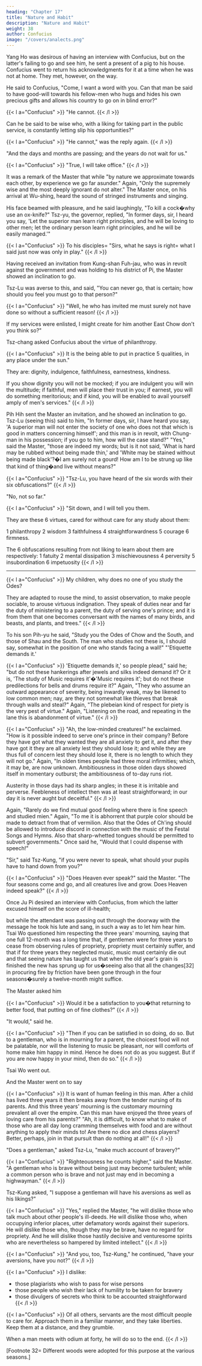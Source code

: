 ```yaml
---
heading: "Chapter 17"
title: "Nature and Habit"
description: "Nature and Habit"
weight: 38
author: Confucius
image: "/covers/analects.png"
---
```



Yang Ho was desirous of having an interview with Confucius, but on the latter's failing to go and see him, he sent a present of a pig to his house. Confucius went to return his acknowledgments for it at a time when he was not at home. They met, however, on the way.

He said to Confucius, "Come, I want a word with you. Can that man be said to have good-will towards his fellow-men who hugs and hides his own precious gifts and allows his country to go on in blind error?"

{{< l a="Confucius" >}}
"He cannot. 
{{< /l >}}


Can he be said to be wise who, with a liking for taking part in the public service, is constantly letting slip his opportunities?" 

{{< l a="Confucius" >}}
"He cannot," was the reply again. 
{{< /l >}}

"And the days and months are passing; and the years do not wait for us." 

{{< l a="Confucius" >}}
"True, I will take office." 
{{< /l >}}

It was a remark of the Master that while "by nature we approximate towards each other, by experience we go far asunder." Again, "Only the supremely wise and the most deeply ignorant do not alter." The Master once, on his arrival at Wu-shing, heard the sound of stringed instruments and singing. 

His face beamed with pleasure, and he said laughingly, "To kill a cock�why use an ox-knife?" Tsz-yu, the governor, replied, "In former days, sir, I heard you say, 'Let the superior man learn right principles, and he will be loving to other men; let the ordinary person learn right principles, and he will be easily managed.'" 


{{< l a="Confucius" >}}
To his disciples=  "Sirs, what he says is right=  what I said just now was only in play."
{{< /l >}}


Having received an invitation from Kung-shan Fuh-jau, who was in revolt against the government and was holding to his district of Pi, the Master showed an inclination to go. 

Tsz-Lu was averse to this, and said, "You can never go, that is certain; how should you feel you must go to that person?" 

{{< l a="Confucius" >}}
"Well, he who has invited me must surely not have done so without a sufficient reason! 
{{< /l >}}


If my services were enlisted, I might create for him another East Chow don't you think so?"

Tsz-chang asked Confucius about the virtue of philanthropy.

{{< l a="Confucius" >}}
It is the being able to put in practice 5 qualities, in any place under the sun." 

They are: dignity, indulgence, faithfulness, earnestness, kindness. 

If you show dignity you will not be mocked; if you are indulgent you will win the multitude; if faithful, men will place their trust in you; if earnest, you will do something meritorious; and if kind, you will be enabled to avail yourself amply of men's services."
{{< /l >}}

Pih Hih sent the Master an invitation, and he showed an inclination to go. Tsz-Lu (seeing this) said to him, "In former days, sir, I have heard you say, 'A superior man will not enter the society of one who does not that which is good in matters concerning himself'; and this man is in revolt, with Chung-man in his possession; if you go to him, how will the case stand?" "Yes," said the Master, "those are indeed my words; but is it not said, 'What is hard may be rubbed without being made thin,' and 'White may be stained without being made black'?�I am surely not a gourd! How am I to be strung up like that kind of thing�and live without means?" 

{{< l a="Confucius" >}}
"Tsz-Lu, you have heard of the six words with their six obfuscations?" 
{{< /l >}}


"No, not so far." 

{{< l a="Confucius" >}}
"Sit down, and I will tell you them. 

They are these 6 virtues, cared for without care for any study about them:

1 philanthropy
2 wisdom
3 faithfulness
4 straightforwardness
5 courage
6 firmness. 

The 6 obfuscations resulting from not liking to learn about them are respectively: 
1 fatuity
2 mental dissipation
3 mischievousness
4 perversity
5 insubordination
6 impetuosity
{{< /l >}}

---

{{< l a="Confucius" >}}
My children, why does no one of you study the Odes?

They are adapted to rouse the mind, to assist observation, to make people sociable, to arouse virtuous indignation. They speak of duties near and far the duty of ministering to a parent, the duty of serving one's prince; and it is from them that one becomes conversant with the names of many birds, and beasts, and plants, and trees." 
{{< /l >}}


To his son Pih-yu he said, "Study you the Odes of Chow and the South, and those of Shau and the South. The man who studies not these is, I should say, somewhat in the position of one who stands facing a wall!" "'Etiquette demands it.' 

{{< l a="Confucius" >}}
'Etiquette demands it,' so people plead," said he; "but do not these hankerings after jewels and silks indeed demand it? Or it is, 'The study of Music requires it'�'Music requires it'; but do not these predilections for bells and drums require it?" Again, "They who assume an outward appearance of severity, being inwardly weak, may be likened to low common men; nay, are they not somewhat like thieves that break through walls and steal?" Again, "The plebeian kind of respect for piety is the very pest of virtue." Again, "Listening on the road, and repeating in the lane this is abandonment of virtue." 
{{< /l >}}


{{< l a="Confucius" >}}
"Ah, the low-minded creatures!" he exclaimed. "How is it possible indeed to serve one's prince in their company? Before they have got what they wanted they are all anxiety to get it, and after they have got it they are all anxiety lest they should lose it; and while they are thus full of concern lest they should lose it, there is no length to which they will not go." Again, "In olden times people had three moral infirmities; which, it may be, are now unknown. Ambitiousness in those olden days showed itself in momentary outburst; the ambitiousness of to-day runs riot. 

Austerity in those days had its sharp angles; in these it is irritable and perverse. Feebleness of intellect then was at least straightforward; in our day it is never aught but deceitful."
{{< /l >}}


Again, "Rarely do we find mutual good feeling where there is fine speech and studied mien." Again, "To me it is abhorrent that purple color should be made to detract from that of vermilion. Also that the Odes of Ch'ing should be allowed to introduce discord in connection with the music of the Festal Songs and Hymns. Also that sharp-whetted tongues should be permitted to subvert governments." Once said he, "Would that I could dispense with speech!" 


"Sir," said Tsz-Kung, "if you were never to speak, what should your pupils have to hand down from you?" 

{{< l a="Confucius" >}}
"Does Heaven ever speak?" said the Master. "The four seasons come and go, and all creatures live and grow. Does Heaven indeed speak?" 
{{< /l >}}

Once Ju Pi desired an interview with Confucius, from which the latter excused himself on the score of ill-health; 

but while the attendant was passing out through the doorway with the message he took his lute and sang, in such a way as to let him hear him. Tsai Wo questioned him respecting the three years' mourning, saying that one full 12-month was a long time that, if gentlemen were for three years to cease from observing rules of propriety, propriety must certainly suffer, and that if for three years they neglected music, music must certainly die out and that seeing nature has taught us that when the old year's grain is finished the new has sprung up for us�seeing also that all the changes[32] in procuring fire by friction have been gone through in the four seasons�surely a twelve-month might suffice. 

The Master asked him

{{< l a="Confucius" >}}
Would it be a satisfaction to you�that returning to better food, that putting on of fine clothes?"
{{< /l >}}

 "It would," said he. 

{{< l a="Confucius" >}}
"Then if you can be satisfied in so doing, do so. But to a gentleman, who is in mourning for a parent, the choicest food will not be palatable, nor will the listening to music be pleasant, nor will comforts of home make him happy in mind. Hence he does not do as you suggest. But if you are now happy in your mind, then do so."
{{< /l >}}

 Tsai Wo went out. 

 And the Master went on to say

{{< l a="Confucius" >}}
It is want of human feeling in this man. After a child has lived three years it then breaks away from the tender nursing of its parents. And this three years' mourning is the customary mourning prevalent all over the empire. Can this man have enjoyed the three years of loving care from his parents?" "Ah, it is difficult, to know what to make of those who are all day long cramming themselves with food and are without anything to apply their minds to! Are there no dice and chess players? Better, perhaps, join in that pursuit than do nothing at all!"
{{< /l >}}

"Does a gentleman," asked Tsz-Lu, "make much account of bravery?" 

{{< l a="Confucius" >}}
"Righteousness he counts higher," said the Master. "A gentleman who is brave without being just may become turbulent; while a common person who is brave and not just may end in becoming a highwayman." 
{{< /l >}}

Tsz-Kung asked, "I suppose a gentleman will have his aversions as well as his likings?" 

{{< l a="Confucius" >}}
"Yes," replied the Master, "he will dislike those who talk much about other people's ill-deeds. He will dislike those who, when occupying inferior places, utter defamatory words against their superiors. He will dislike those who, though they may be brave, have no regard for propriety. And he will dislike those hastily decisive and venturesome spirits who are nevertheless so hampered by limited intellect." 
{{< /l >}}


{{< l a="Confucius" >}}
"And you, too, Tsz-Kung," he continued, "have your aversions, have you not?"
{{< /l >}}

{{< l a="Confucius" >}}
I dislike:
- those plagiarists who wish to pass for wise persons
- those people who wish their lack of humility to be taken for bravery
- those divulgers of secrets who think to be accounted straightforward
{{< /l >}}

{{< l a="Confucius" >}}
Of all others, servants are the most difficult people to care for. Approach them in a familiar manner, and they take liberties. Keep them at a distance, and they grumble. 

When a man meets with odium at forty, he will do so to the end.
{{< /l >}}


[Footnote 32=  Different woods were adopted for this purpose at the various seasons.] 